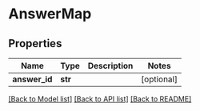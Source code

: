 # AnswerMap

## Properties
Name | Type | Description | Notes
------------ | ------------- | ------------- | -------------
**answer_id** | **str** |  | [optional] 

[[Back to Model list]](../README.md#documentation-for-models) [[Back to API list]](../README.md#documentation-for-api-endpoints) [[Back to README]](../README.md)


